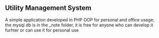 ## Utility Management System
A simple application developed in PHP OOP for personal and office usage; the mysql db is in the _note folder, it is free for anyone who can develop it furhter or can use it for personal use


